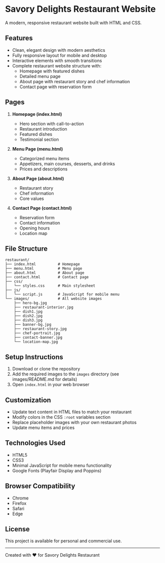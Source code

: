 # Savory Delights Restaurant Website

A modern, responsive restaurant website built with HTML and CSS.

## Features

- Clean, elegant design with modern aesthetics
- Fully responsive layout for mobile and desktop
- Interactive elements with smooth transitions
- Complete restaurant website structure with:
  - Homepage with featured dishes
  - Detailed menu page
  - About page with restaurant story and chef information
  - Contact page with reservation form

## Pages

1. **Homepage (index.html)**
   - Hero section with call-to-action
   - Restaurant introduction
   - Featured dishes
   - Testimonial section

2. **Menu Page (menu.html)**
   - Categorized menu items
   - Appetizers, main courses, desserts, and drinks
   - Prices and descriptions

3. **About Page (about.html)**
   - Restaurant story
   - Chef information
   - Core values

4. **Contact Page (contact.html)**
   - Reservation form
   - Contact information
   - Opening hours
   - Location map

## File Structure

```
restaurant/
├── index.html          # Homepage
├── menu.html           # Menu page
├── about.html          # About page
├── contact.html        # Contact page
├── css/
│   └── styles.css      # Main stylesheet
├── js/
│   └── script.js       # JavaScript for mobile menu
└── images/             # All website images
    ├── hero-bg.jpg
    ├── restaurant-interior.jpg
    ├── dish1.jpg
    ├── dish2.jpg
    ├── dish3.jpg
    ├── banner-bg.jpg
    ├── restaurant-story.jpg
    ├── chef-portrait.jpg
    ├── contact-banner.jpg
    └── location-map.jpg
```

## Setup Instructions

1. Download or clone the repository
2. Add the required images to the `images` directory (see images/README.md for details)
3. Open `index.html` in your web browser

## Customization

- Update text content in HTML files to match your restaurant
- Modify colors in the CSS `:root` variables section
- Replace placeholder images with your own restaurant photos
- Update menu items and prices

## Technologies Used

- HTML5
- CSS3
- Minimal JavaScript for mobile menu functionality
- Google Fonts (Playfair Display and Poppins)

## Browser Compatibility

- Chrome
- Firefox
- Safari
- Edge

## License

This project is available for personal and commercial use.

---

Created with ❤️ for Savory Delights Restaurant
